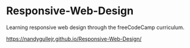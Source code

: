 # Responsive-Web-Design
Learning responsive web design through the freeCodeCamp curriculum.

https://nandygullejr.github.io/Responsive-Web-Design/